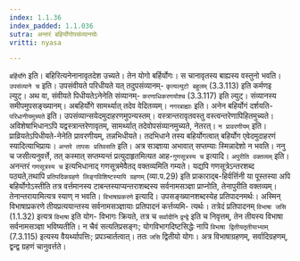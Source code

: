 ```yaml
---
index: 1.1.36
index_padded: 1.1.036
sutra: अन्तरं बहिर्योगोपसंव्यानयोः
vritti: nyasa

---
```

`बर्हिर्योगे` इति। बहिरित्यनेनानावृतदेश उच्यते। तेन योगो बर्हिर्योगः। स चानावृतस्य बाह्यस्य वस्तुनो भवति। `उपसंव्याने च` इति। उपसंवीयते परिधीयते यत्
तदुपसंव्यानम्- `कृत्यल्युटो बहुलम्` (3.3.113) इति कर्मणइ ल्युट्। अथ वा, संवीयते
पिधीयतेऽनेनेति संव्यानम्- `करणाधिकरणयोश्च` (3.3.117) इति ल्युट्। संव्यानस्य
समीपमुपसङ्ख्यानम्। अबहिर्योगे सामर्थ्यात् तदेव वेदितव्यम्। `नगरबाह्याः` इति। अनेन बहिर्योगं दर्शयति- `परिधानीयमुच्यते` इति। उपसंव्यान्सयेदमुदाहरणमुपन्यस्तम्।
वस्त्रान्तरावृतवस्तु वस्त्वन्तरेणापिहितमुच्यते। अविशेषाभिधानऽपि यद्वस्त्रान्तरेणावृतम्, सामर्थ्यात् तदेवोपसंव्यानमुच्यते, नेतरत्। `न प्रावरणीयम्` इति। प्राव्रियतेऽपिधीयते-नेनेति प्रावरणीयम्, तन्नभिधीयते। तदभिधाने तस्य बहिर्योगत्वात्
बहिर्योग एवेदमुदाहरणं स्यादित्याभिप्रायः।
`अन्तरे तापसः प्रतिवसति` इति। अत्र सञ्ज्ञाया अभावात् सप्तम्याः स्मिन्नादेशो न भवति। ननु च जसीत्यनुवर्त्ते, तत् कस्मात् सप्तम्यन्तं प्रत्युदाहृतमित्यत आह-`गुणसूत्रस्य च` इत्यादि। `अपुरीति वक्तव्यम्` इति। अनन्तरं `गणसूत्रस्य च`
इत्यभिधानाद् गणसूत्रमेवैतद् वक्तव्यमिति गम्यते। यद्यपि गणसूत्रेऽन्तरशब्द पठ्यते,तथापि `प्रतिपदिकग्रहणे लिङ्गविशिष्टस्यापि ग्रहणम्` (व्या.प.29) इति प्राकाराद्ब-हिर्वर्त्तिनी या पूस्तस्या अपि बहिर्योगोऽस्तीति तत्र वर्त्तमानस्य टाबन्तस्याप्यन्तराशब्दस्य सर्वनामसञ्ज्ञा प्राप्नोति, तेनापुरीति वक्तव्यम्। तेनान्तरायामित्यत्र स्याण् न भवति। `विभाषाप्रकरणे` इत्यादि। उपसङ्ख्यानशब्दस्येह प्रतिपादनमर्थः।
अस्मिन् विभाषाप्रकरणे तीयप्रत्ययान्तस्य सर्वनामसञ्ज्ञायाः प्रतिपादनं कर्त्तव्यमि-
त्यर्थः। तत्रेदं प्रतिपादनम् `विभाषा जसि` (1.1.32) इत्यत्र `विभाषा` इति योग-
विभागः क्रियते, तत्र च `सर्वादीनि` `द्वन्द्वे` इति च निवृत्तम्, तेन तीयस्य
विभाषा सर्वनामसञ्ज्ञा भविष्यतीति। न चैवं सत्यतिप्रसङ्गः; योगविभागदिष्टसिद्धेः
नापि `विभाषा द्वितीयतृतीयाभ्याम्` (7.3.115) इत्यस्य वैयर्थ्यापत्तिः; प्रपञ्चार्तत्वात्। ततः `जसि` द्वितीयो योगः। अत्र विभाषाग्रहणम्, सर्वादिग्रहणम्, द्वन्द्व
ग्रहणं चानुवर्त्तते।